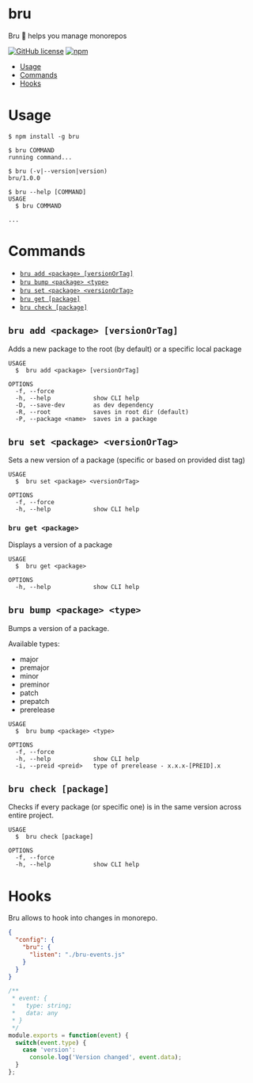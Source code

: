 # bru

Bru 🤵 helps you manage monorepos

[![GitHub license](https://img.shields.io/badge/license-MIT-lightgrey.svg?maxAge=2592000)](https://raw.githubusercontent.com/kamilkisiela/bru/master/LICENSE)
[![npm](https://img.shields.io/npm/v/bru.svg)](https://www.npmjs.com/package/bru)

* [Usage](#usage)
* [Commands](#commands)
* [Hooks](#hooks)

# Usage

```sh-session
$ npm install -g bru

$ bru COMMAND
running command...

$ bru (-v|--version|version)
bru/1.0.0

$ bru --help [COMMAND]
USAGE
  $ bru COMMAND

...
```

# Commands

* [`bru add <package> [versionOrTag]`](#bru-add-package-versionortag)
* [`bru bump <package> <type>`](#bru-bump-package-type)
* [`bru set <package> <versionOrTag>`](#bru-set-package-versionortag)
* [`bru get [package]`](#bru-get-package)
* [`bru check [package]`](#bru-check)


## `bru add <package> [versionOrTag]`

Adds a new package to the root (by default) or a specific local package

```
USAGE
  $  bru add <package> [versionOrTag]

OPTIONS
  -f, --force
  -h, --help            show CLI help
  -D, --save-dev        as dev dependency
  -R, --root            saves in root dir (default)
  -P, --package <name>  saves in a package
```

## `bru set <package> <versionOrTag>`

Sets a new version of a package (specific or based on provided dist tag)

```
USAGE
  $  bru set <package> <versionOrTag>

OPTIONS
  -f, --force
  -h, --help            show CLI help
```

### `bru get <package>`

Displays a version of a package

```
USAGE
  $  bru get <package>

OPTIONS
  -h, --help            show CLI help
```

## `bru bump <package> <type>`

Bumps a version of a package.

Available types: 

- major
- premajor
- minor
- preminor
- patch
- prepatch
- prerelease

```
USAGE
  $  bru bump <package> <type>

OPTIONS
  -f, --force
  -h, --help            show CLI help
  -i, --preid <preid>   type of prerelease - x.x.x-[PREID].x
```

## `bru check [package]`

Checks if every package (or specific one) is in the same version across entire project.

```
USAGE
  $  bru check [package]

OPTIONS
  -f, --force
  -h, --help            show CLI help
```

# Hooks

Bru allows to hook into changes in monorepo.

```json
{
  "config": {
    "bru": {
      "listen": "./bru-events.js"
    }
  }
}
```

```js
/**
 * event: {
 *   type: string;
 *   data: any
 * }
 */
module.exports = function(event) {
  switch(event.type) {
    case 'version':
      console.log('Version changed', event.data);
  }
};
```
